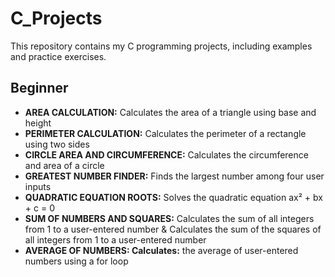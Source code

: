 # C_Projects
This repository contains my C programming projects, including examples and practice exercises.

## Beginner

- **AREA CALCULATION:** Calculates the area of a triangle using base and height
- **PERIMETER CALCULATION:** Calculates the perimeter of a rectangle using two sides
- **CIRCLE AREA AND CIRCUMFERENCE:** Calculates the circumference and area of a circle
- **GREATEST NUMBER FINDER:** Finds the largest number among four user inputs
- **QUADRATIC EQUATION ROOTS:** Solves the quadratic equation ax² + bx + c = 0
- **SUM OF NUMBERS AND SQUARES:** Calculates the sum of all integers from 1 to a user-entered number & Calculates the sum of the squares of all integers from 1 to a user-entered number
- **AVERAGE OF NUMBERS: Calculates:** the average of user-entered numbers using a for loop
